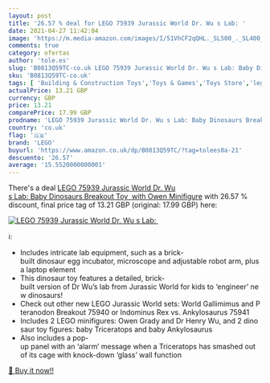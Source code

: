 ```yaml
---
layout: post
title: '26.57 % deal for LEGO 75939 Jurassic World Dr. Wu s Lab: '
date: 2021-04-27 11:42:04
image: 'https://m.media-amazon.com/images/I/51VhCF2qQHL._SL500_._SL400_.jpg'
comments: true
category: ofertas
author: 'tole.es'
slug: 'B0813Q59TC-co.uk LEGO 75939 Jurassic World Dr. Wu s Lab: Baby Dinosaurs...'
sku: 'B0813Q59TC-co.uk'
tags: [ 'Building & Construction Toys','Toys & Games','Toys Store','lego', ]
actualPrice: 13.21 GBP
currency: GBP
price: 13.21
comparePrice: 17.99 GBP
prodname: 'LEGO 75939 Jurassic World Dr. Wu s Lab: Baby Dinosaurs Breakout Toy  with Owen Minifigure'
country: 'co.uk'
flag: '🇬🇧'
brand: 'LEGO'
buyurl: 'https://www.amazon.co.uk/dp/B0813Q59TC/?tag=tolees0a-21'
descuento: '26.57'
average: '15.5520000000001'
---
```


There's a deal [LEGO 75939 Jurassic World Dr. Wu s Lab: Baby Dinosaurs Breakout Toy  with Owen Minifigure](https://www.amazon.co.uk/dp/B0813Q59TC/?tag=tolees0a-21)  with  26.57 % discount, final price tag of  13.21 GBP (original: 17.99 GBP) here:

[![LEGO 75939 Jurassic World Dr. Wu s Lab: ](https://m.media-amazon.com/images/I/51VhCF2qQHL._SL500_._SL400_.jpg)](https://www.amazon.co.uk/dp/B0813Q59TC/?tag=tolees0a-21)

ℹ️:

- Includes intricate lab equipment, such as a brick-built dinosaur egg incubator, microscope and adjustable robot arm, plus a laptop element
- This dinosaur toy features a detailed, brick-built version of Dr Wu’s lab from Jurassic World for kids to ‘engineer’ new dinosaurs!
- Check out other new LEGO Jurassic World sets: World Gallimimus and Pteranodon Breakout 75940 or Indominus Rex vs. Ankylosaurus 75941
- Includes 2 LEGO minifigures: Owen Grady and Dr Henry Wu, and 2 dinosaur toy figures: baby Triceratops and baby Ankylosaurus
- Also includes a pop-up panel with an ‘alarm’ message when a Triceratops has smashed out of its cage with knock-down ‘glass’ wall function

[🛒 Buy it now!!](https://www.amazon.co.uk/dp/B0813Q59TC/?tag=tolees0a-21)
